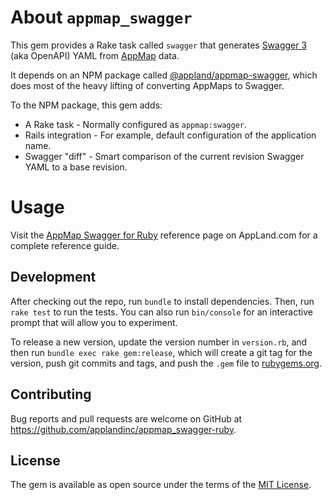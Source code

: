 # About `appmap_swagger`

This gem provides a Rake task called `swagger` that generates [Swagger 3](https://swagger.io/specification/) (aka OpenAPI) YAML from [AppMap](https://github.com/applandinc/appmap-ruby) data.

It depends on an NPM package called [@appland/appmap-swagger](https://www.npmjs.com/package/@appland/appmap-swagger), which does most of the heavy lifting of converting AppMaps to Swagger.

To the NPM package, this gem adds:

* A Rake task - Normally configured as `appmap:swagger`.
* Rails integration - For example, default configuration of the application name.
* Swagger "diff" - Smart comparison of the current revision Swagger YAML to a base revision.

# Usage

Visit the [AppMap Swagger for Ruby](https://appland.com/docs/reference/appmap-swagger-ruby.html) reference page on AppLand.com for a complete reference guide.

## Development

After checking out the repo, run `bundle` to install dependencies. Then, run `rake test` to run the tests. You can also run `bin/console` for an interactive prompt that will allow you to experiment.

To release a new version, update the version number in `version.rb`, and then run `bundle exec rake gem:release`, which will create a git tag for the version, push git commits and tags, and push the `.gem` file to [rubygems.org](https://rubygems.org).

## Contributing

Bug reports and pull requests are welcome on GitHub at https://github.com/applandinc/appmap_swagger-ruby.

## License

The gem is available as open source under the terms of the [MIT License](https://opensource.org/licenses/MIT).
